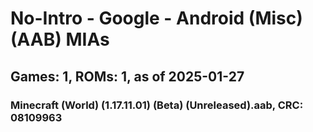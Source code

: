 # No-Intro - Google - Android (Misc) (AAB) MIAs
## Games: 1, ROMs: 1, as of 2025-01-27
### Minecraft (World) (1.17.11.01) (Beta) (Unreleased).aab, CRC: 08109963
